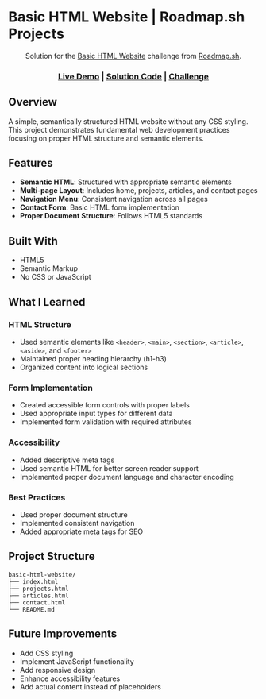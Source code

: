 # Basic HTML Website | Roadmap.sh Projects

<div align="center">
    Solution for the <a href="https://roadmap.sh/projects/basic-html-website" target="_blank">Basic HTML Website</a> challenge from <a href="https://roadmap.sh/" target="_blank">Roadmap.sh</a>.
</div>

<div align="center">
    <h3>
        <a href="#" target="_blank">Live Demo</a>
        <span> | </span>
        <a href="https://github.com/77Kromo/roadmap.sh/tree/main/Frontend-Projects/basic-html-website" target="_blank">Solution Code</a>
        <span> | </span>
        <a href="https://roadmap.sh/projects/basic-html-website" target="_blank">Challenge</a>
    </h3>
</div>

## Overview

A simple, semantically structured HTML website without any CSS styling. This project demonstrates fundamental web development practices focusing on proper HTML structure and semantic elements.

## Features

- **Semantic HTML**: Structured with appropriate semantic elements
- **Multi-page Layout**: Includes home, projects, articles, and contact pages
- **Navigation Menu**: Consistent navigation across all pages
- **Contact Form**: Basic HTML form implementation
- **Proper Document Structure**: Follows HTML5 standards

## Built With

- HTML5
- Semantic Markup
- No CSS or JavaScript

## What I Learned

### HTML Structure

- Used semantic elements like `<header>`, `<main>`, `<section>`, `<article>`, `<aside>`, and `<footer>`
- Maintained proper heading hierarchy (h1-h3)
- Organized content into logical sections

### Form Implementation

- Created accessible form controls with proper labels
- Used appropriate input types for different data
- Implemented form validation with required attributes

### Accessibility

- Added descriptive meta tags
- Used semantic HTML for better screen reader support
- Implemented proper document language and character encoding

### Best Practices

- Used proper document structure
- Implemented consistent navigation
- Added appropriate meta tags for SEO

## Project Structure

```
basic-html-website/
├── index.html
├── projects.html
├── articles.html
├── contact.html
└── README.md
```

## Future Improvements

- Add CSS styling
- Implement JavaScript functionality
- Add responsive design
- Enhance accessibility features
- Add actual content instead of placeholders
